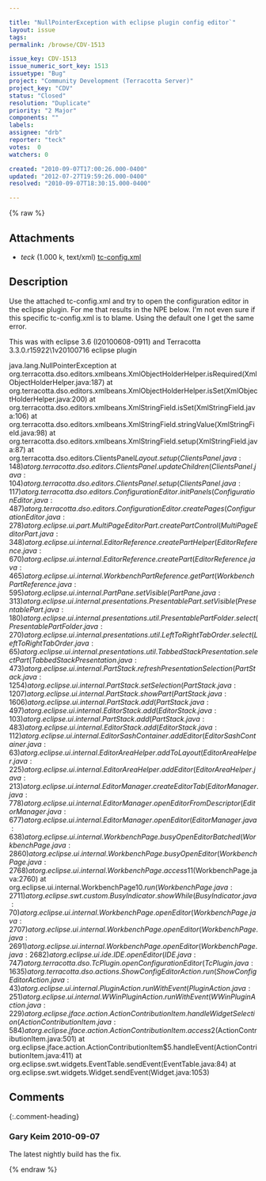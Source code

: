 ```yaml
---

title: "NullPointerException with eclipse plugin config editor`"
layout: issue
tags: 
permalink: /browse/CDV-1513

issue_key: CDV-1513
issue_numeric_sort_key: 1513
issuetype: "Bug"
project: "Community Development (Terracotta Server)"
project_key: "CDV"
status: "Closed"
resolution: "Duplicate"
priority: "2 Major"
components: ""
labels: 
assignee: "drb"
reporter: "teck"
votes:  0
watchers: 0

created: "2010-09-07T17:00:26.000-0400"
updated: "2012-07-27T19:59:26.000-0400"
resolved: "2010-09-07T18:30:15.000-0400"

---
```




{% raw %}


## Attachments
  
* <em>teck</em> (1.000 k, text/xml) [tc-config.xml](/attachments/CDV/CDV-1513/tc-config.xml)
  



## Description

<div markdown="1" class="description">

Use the attached tc-config.xml and try to open the configuration editor in the eclipse plugin. For me that results in the NPE below. I'm not even sure if this specific tc-config.xml is to blame. Using the default one I get the same error.

This was with eclipse 3.6 (I20100608-0911) and Terracotta 3.3.0.r15922\1v20100716 eclipse plugin

java.lang.NullPointerException
at org.terracotta.dso.editors.xmlbeans.XmlObjectHolderHelper.isRequired(XmlObjectHolderHelper.java:187)
at org.terracotta.dso.editors.xmlbeans.XmlObjectHolderHelper.isSet(XmlObjectHolderHelper.java:200)
at org.terracotta.dso.editors.xmlbeans.XmlStringField.isSet(XmlStringField.java:106)
at org.terracotta.dso.editors.xmlbeans.XmlStringField.stringValue(XmlStringField.java:98)
at org.terracotta.dso.editors.xmlbeans.XmlStringField.setup(XmlStringField.java:87)
at org.terracotta.dso.editors.ClientsPanel$Layout.setup(ClientsPanel.java:148)
at org.terracotta.dso.editors.ClientsPanel.updateChildren(ClientsPanel.java:104)
at org.terracotta.dso.editors.ClientsPanel.setup(ClientsPanel.java:117)
at org.terracotta.dso.editors.ConfigurationEditor.initPanels(ConfigurationEditor.java:487)
at org.terracotta.dso.editors.ConfigurationEditor.createPages(ConfigurationEditor.java:278)
at org.eclipse.ui.part.MultiPageEditorPart.createPartControl(MultiPageEditorPart.java:348)
at org.eclipse.ui.internal.EditorReference.createPartHelper(EditorReference.java:670)
at org.eclipse.ui.internal.EditorReference.createPart(EditorReference.java:465)
at org.eclipse.ui.internal.WorkbenchPartReference.getPart(WorkbenchPartReference.java:595)
at org.eclipse.ui.internal.PartPane.setVisible(PartPane.java:313)
at org.eclipse.ui.internal.presentations.PresentablePart.setVisible(PresentablePart.java:180)
at org.eclipse.ui.internal.presentations.util.PresentablePartFolder.select(PresentablePartFolder.java:270)
at org.eclipse.ui.internal.presentations.util.LeftToRightTabOrder.select(LeftToRightTabOrder.java:65)
at org.eclipse.ui.internal.presentations.util.TabbedStackPresentation.selectPart(TabbedStackPresentation.java:473)
at org.eclipse.ui.internal.PartStack.refreshPresentationSelection(PartStack.java:1254)
at org.eclipse.ui.internal.PartStack.setSelection(PartStack.java:1207)
at org.eclipse.ui.internal.PartStack.showPart(PartStack.java:1606)
at org.eclipse.ui.internal.PartStack.add(PartStack.java:497)
at org.eclipse.ui.internal.EditorStack.add(EditorStack.java:103)
at org.eclipse.ui.internal.PartStack.add(PartStack.java:483)
at org.eclipse.ui.internal.EditorStack.add(EditorStack.java:112)
at org.eclipse.ui.internal.EditorSashContainer.addEditor(EditorSashContainer.java:63)
at org.eclipse.ui.internal.EditorAreaHelper.addToLayout(EditorAreaHelper.java:225)
at org.eclipse.ui.internal.EditorAreaHelper.addEditor(EditorAreaHelper.java:213)
at org.eclipse.ui.internal.EditorManager.createEditorTab(EditorManager.java:778)
at org.eclipse.ui.internal.EditorManager.openEditorFromDescriptor(EditorManager.java:677)
at org.eclipse.ui.internal.EditorManager.openEditor(EditorManager.java:638)
at org.eclipse.ui.internal.WorkbenchPage.busyOpenEditorBatched(WorkbenchPage.java:2860)
at org.eclipse.ui.internal.WorkbenchPage.busyOpenEditor(WorkbenchPage.java:2768)
at org.eclipse.ui.internal.WorkbenchPage.access$11(WorkbenchPage.java:2760)
at org.eclipse.ui.internal.WorkbenchPage$10.run(WorkbenchPage.java:2711)
at org.eclipse.swt.custom.BusyIndicator.showWhile(BusyIndicator.java:70)
at org.eclipse.ui.internal.WorkbenchPage.openEditor(WorkbenchPage.java:2707)
at org.eclipse.ui.internal.WorkbenchPage.openEditor(WorkbenchPage.java:2691)
at org.eclipse.ui.internal.WorkbenchPage.openEditor(WorkbenchPage.java:2682)
at org.eclipse.ui.ide.IDE.openEditor(IDE.java:747)
at org.terracotta.dso.TcPlugin.openConfigurationEditor(TcPlugin.java:1635)
at org.terracotta.dso.actions.ShowConfigEditorAction.run(ShowConfigEditorAction.java:43)
at org.eclipse.ui.internal.PluginAction.runWithEvent(PluginAction.java:251)
at org.eclipse.ui.internal.WWinPluginAction.runWithEvent(WWinPluginAction.java:229)
at org.eclipse.jface.action.ActionContributionItem.handleWidgetSelection(ActionContributionItem.java:584)
at org.eclipse.jface.action.ActionContributionItem.access$2(ActionContributionItem.java:501)
at org.eclipse.jface.action.ActionContributionItem$5.handleEvent(ActionContributionItem.java:411)
at org.eclipse.swt.widgets.EventTable.sendEvent(EventTable.java:84)
at org.eclipse.swt.widgets.Widget.sendEvent(Widget.java:1053)

</div>

## Comments


{:.comment-heading}
### **Gary Keim** <span class="date">2010-09-07</span>

<div markdown="1" class="comment">

The latest nightly build has the fix.


</div>



{% endraw %}
